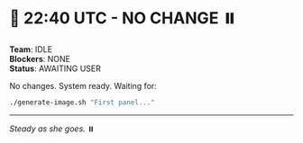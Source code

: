 # 🔄 22:40 UTC - NO CHANGE ⏸️

**Team**: IDLE  
**Blockers**: NONE  
**Status**: AWAITING USER  

No changes. System ready. Waiting for:
```bash
./generate-image.sh "First panel..."
```

---
*Steady as she goes.* ⏸️